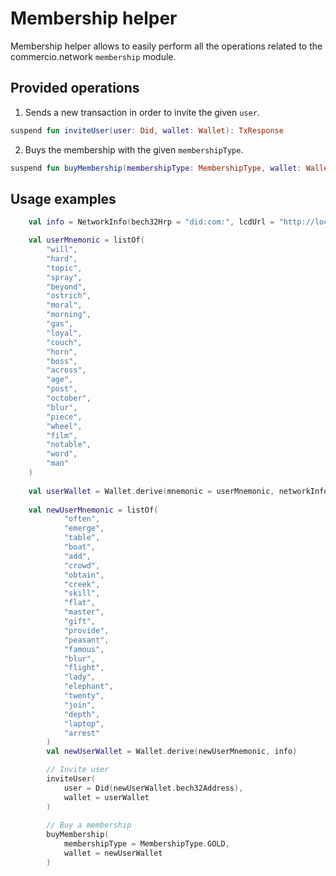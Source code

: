 # Membership helper
Membership helper allows to easily perform all the operations related to the commercio.network `membership` module.
## Provided operations
1. Sends a new transaction in order to invite the given `user`.
```kotlin
suspend fun inviteUser(user: Did, wallet: Wallet): TxResponse
```
2. Buys the membership with the given `membershipType`.
```kotlin
suspend fun buyMembership(membershipType: MembershipType, wallet: Wallet): TxResponse
```
## Usage examples
```kotlin
    val info = NetworkInfo(bech32Hrp = "did:com:", lcdUrl = "http://localhost:1317")

    val userMnemonic = listOf(
        "will",
        "hard",
        "topic",
        "spray",
        "beyond",
        "ostrich",
        "moral",
        "morning",
        "gas",
        "loyal",
        "couch",
        "horn",
        "boss",
        "across",
        "age",
        "post",
        "october",
        "blur",
        "piece",
        "wheel",
        "film",
        "notable",
        "word",
        "man"
    )
    
    val userWallet = Wallet.derive(mnemonic = userMnemonic, networkInfo = info)
    
    val newUserMnemonic = listOf(
            "often",
            "emerge",
            "table",
            "boat",
            "add",
            "crowd",
            "obtain",
            "creek",
            "skill",
            "flat",
            "master",
            "gift",
            "provide",
            "peasant",
            "famous",
            "blur",
            "flight",
            "lady",
            "elephant",
            "twenty",
            "join",
            "depth",
            "laptop",
            "arrest"
        )
        val newUserWallet = Wallet.derive(newUserMnemonic, info)

        // Invite user
        inviteUser(
            user = Did(newUserWallet.bech32Address), 
            wallet = userWallet
        )
        
        // Buy a membership
        buyMembership(
            membershipType = MembershipType.GOLD, 
            wallet = newUserWallet
        )
```
